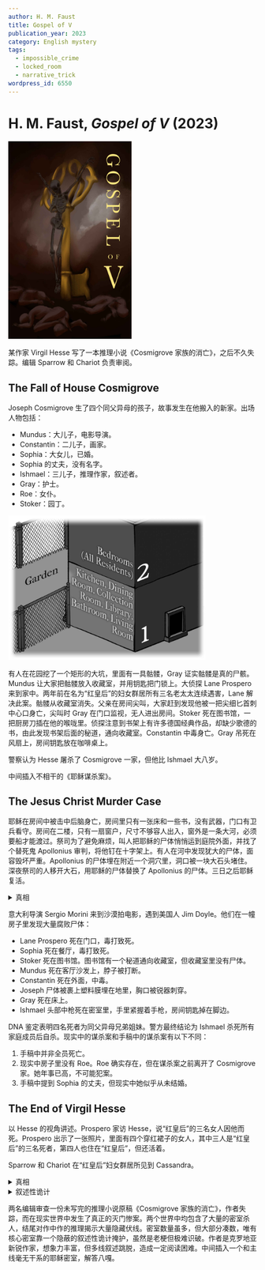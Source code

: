 ```yaml
---
author: H. M. Faust
title: Gospel of V
publication_year: 2023
category: English mystery
tags:
  - impossible_crime
  - locked_room
  - narrative_trick
wordpress_id: 6550
---
```


# H. M. Faust, <i>Gospel of V</i> (2023)

<img src=images/2023_cover.jpg width=250/>

某作家 Virgil Hesse 写了一本推理小说《Cosmigrove 家族的消亡》，之后不久失踪。编辑 Sparrow 和 Chariot 负责审阅。

## The Fall of House Cosmigrove

Joseph Cosmigrove 生了四个同父异母的孩子，故事发生在他搬入的新家。出场人物包括：
* Mundus：大儿子，电影导演。
* Constantin：二儿子，画家。
* Sophia：大女儿，已婚。
* Sophia 的丈夫，没有名字。
* Ishmael：三儿子，推理作家，叙述者。
* Gray：护士。
* Roe：女仆。
* Stoker：园丁。

<img src=images/2023_floors.jpg width=400/>

有人在花园挖了一个矩形的大坑，里面有一具骷髅，Gray 证实骷髅是真的尸骸。Mundus 让大家把骷髅放入收藏室，并用钥匙把门锁上。大侦探 Lane Prospero 来到家中。两年前在名为“红皇后”的妇女群居所有三名老太太连续遇害，Lane 解决此案。骷髅从收藏室消失。父亲在房间尖叫，大家赶到发现他被一把尖细匕首刺中心口身亡，尖叫时 Gray 在门口监视，无人进出房间。Stoker 死在图书馆，一把厨房刀插在他的喉咙里。侦探注意到书架上有许多德国经典作品，却缺少歌德的书，由此发现书架后面的秘道，通向收藏室。Constantin 中毒身亡。Gray 吊死在风扇上，房间钥匙放在咖啡桌上。

警察认为 Hesse 屠杀了 Cosmigrove 一家，但他比 Ishmael 大八岁。

中间插入不相干的《耶稣谋杀案》。

## The Jesus Christ Murder Case

耶稣在房间中被击中后脑身亡，房间里只有一张床和一些书，没有武器，门口有卫兵看守。房间在二楼，只有一扇窗户，尺寸不够容人出入，窗外是一条大河，必须要船才能渡过。祭司为了避免麻烦，叫人把耶稣的尸体悄悄运到庭院外面，并找了个替死鬼 Apollonius 审判，将他钉在十字架上。有人在河中发现犹大的尸体，面容毁坏严重。Apollonius 的尸体埋在附近一个洞穴里，洞口被一块大石头堵住。深夜祭司的人移开大石，用耶稣的尸体替换了 Apollonius 的尸体。三日之后耶稣复活。

<details><summary>真相</summary>
Judas 上吊自杀，Mary 在其尸体上发现三十枚银币，认为可以给耶稣用来贿赂士兵，于是用 Judas 僵直的尸体当跷跷板，把装银币的袋子放在犹大的脚上，猛踩在犹大的脸上（所以犹大尸体毁容）让袋子弹飞进窗户，正好击中了耶稣的头，将其打昏。卫兵私吞银币。祭司以为耶稣死了，但他其实只是昏迷，后来被使徒救走并苏醒。
</details>

意大利导演 Sergio Morini 来到沙漠拍电影，遇到美国人 Jim Doyle。他们在一幢房子里发现大量腐败尸体：
* Lane Prospero 死在门口，毒打致死。
* Sophia 死在餐厅，毒打致死。
* Stoker 死在图书馆。图书馆有一个秘道通向收藏室，但收藏室里没有尸体。
* Mundus 死在客厅沙发上，脖子被打断。
* Constantin 死在外面，中毒。
* Joseph 尸体被裹上塑料膜埋在地里，胸口被锐器刺穿。
* Gray 死在床上。
* Ishmael 头部中枪死在密室里，手里紧握着手枪，房间钥匙掉在脚边。

DNA 鉴定表明四名死者为同父异母兄弟姐妹。警方最终结论为 Ishmael 杀死所有家庭成员后自杀。现实中的谋杀案和手稿中的谋杀案有以下不同：
1. 手稿中并非全员死亡。
2. 现实中房子里没有 Roe。Roe 确实存在，但在谋杀案之前离开了 Cosmigrove 家。她年事已高，不可能犯案。
3. 手稿中提到 Sophia 的丈夫，但现实中她似乎从未结婚。

## The End of Virgil Hesse

以 Hesse 的视角讲述。Prospero 家访 Hesse，说“红皇后”的三名女人因他而死。Prospero 出示了一张照片，里面有四个穿红裙子的女人，其中三人是“红皇后”的三名死者，第四人也住在“红皇后”，但还活着。

Sparrow 和 Chariot 在“红皇后”妇女群居所见到 Cassandra。

<details><summary>真相</summary>
Hesse 是 Cosmigrove 家的孩子，Mundus 不是，二人在出生时对调。蓝眼睛父母的孩子有 1% 的几率为绿眼睛，99% 的几率为蓝眼睛，但 Mundus 是棕眼睛（伏线）。DNA 鉴定表明死去的四个孩子有相同父亲，所以客厅里的死者不是 Mundus 而是 Hesse。Mundus 杀死了所有 Cosmigrove 家的人。

Joseph 的四名妻子是 Mundus 的母亲 Cassandra 和“红皇后”的三名死者，也即照片中的四个红裙子女人。“红皇后”案和 Cosmigrove 家的杀人案发生在 1985 年，手稿中说“红皇后”案发生在“三年前”，所以 Hesse 在 1985 年写的手稿讲的是 <b>未来</b> 1988 年的事情。（伏线：手稿中 Joseph 因生病而搬家，但 1985 年他还没有生病。Sophia 结婚是 Hesse 的想象。）Hesse 预见到自己会被 Mundus 杀死，<b>整份手稿是死亡留言</b>，意在揭露杀死自己的凶手，故事开头在花园里挖出来的骷髅是 Hesse 自己。沙漠里的新家并不是手稿里 Joseph 搬去的新家（伏线：手稿里提到下雪，但沙漠不可能下雪）。收藏室密室是因为 Mundus 有钥匙。Mundus 化名 Jim Doyle，和 Morini 一起进入 Ishmael 的密室，<b>在凶案发生的两年后将钥匙丢回现场</b>，伪造密室。Mundus 一直致力于拍出最炫的恐怖电影。
</details>

<details><summary>叙述性诡计</summary>
花园不是在地面，而是在屋顶，由屋顶游泳池改建而成。Mundus 挖出游泳池里的土露出骷髅，是因为池底的反面是 Joseph 的卧室。他在池底钻了个孔，让一根绳子穿过孔垂入下方卧室，然后进入卧室，在绳子上绑上匕首，靠在吊灯上。他在池底回收绳子，让卧室里的匕首从高处掉落刺入 Joseph 的心脏，完成密室杀人。

<img src=images/2023_floors2.jpg width=400/>
<img src=images/2023_roof.jpg width=400/>
</details>

两名编辑审查一份未写完的推理小说原稿《Cosmigrove 家族的消亡》，作者失踪，而在现实世界中发生了真正的灭门惨案。两个世界中均包含了大量的密室杀人，结尾对作中作的推理揭示大量隐藏伏线。密室数量虽多，但大部分凑数，唯有核心密室靠一个隐蔽的叙述性诡计掩护，虽然是老梗但极难识破。作者是克罗地亚新锐作家，想象力丰富，但多线叙述跳脱，造成一定阅读困难。中间插入一个和主线毫无干系的耶稣密室，解答八嘎。